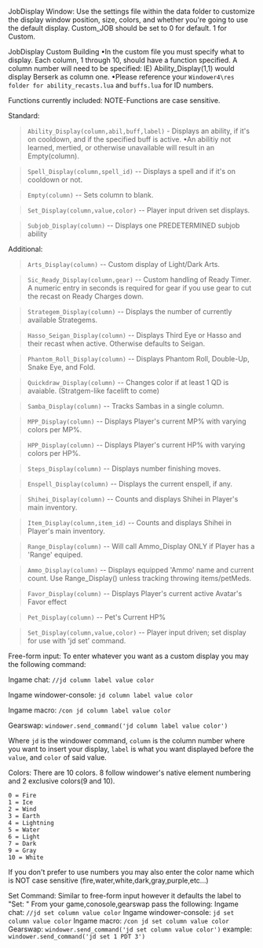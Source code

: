 JobDisplay Window:
Use the settings file within the data folder to customize the display window position, size, colors, and whether you're going to use the default display.
Custom_JOB should be set to 0 for default. 1 for Custom.

JobDisplay Custom Building
•In the custom file you must specify what to display. Each column, 1 through 10, should have a function specified. A column number will need to be specified: IE) Ability_Display(1,1) would display Berserk as column one.
•Please reference your `Windower4\res folder for ability_recasts.lua` and `buffs.lua` for ID numbers.

Functions currently included:
NOTE-Functions are case sensitive.

Standard:
>   `Ability_Display(column,abil,buff,label)` - Displays an ability, if it's on cooldown, and if the specified buff is active.
•An abilitiy not learned, mertied, or otherwise unavailable will result in an Empty(column).

>   `Spell_Display(column,spell_id)` -- Displays a spell and if it's on cooldown or not.

>   `Empty(column)` -- Sets column to blank.

>   `Set_Display(column,value,color)` -- Player input driven set displays.

>   `Subjob_Display(column)` -- Displays one PREDETERMINED subjob ability

Additional:

>   `Arts_Display(column)` -- Custom display of Light/Dark Arts.

>   `Sic_Ready_Display(column,gear)` -- Custom handling of Ready Timer. A numeric entry in seconds is required for gear if you use gear to cut the recast on Ready Charges down.

>   `Strategem_Display(column)` -- Displays the number of currently available Strategems.

>   `Hasso_Seigan_Display(column)` -- Displays Third Eye or Hasso and their recast when active. Otherwise defaults to Seigan.

>   `Phantom_Roll_Display(column)` -- Displays Phantom Roll, Double-Up, Snake Eye, and Fold.

>   `Quickdraw_Display(column)` -- Changes color if at least 1 QD is avaiable. (Stratgem-like facelift to come)

>   `Samba_Display(column)` -- Tracks Sambas in a single column.

>   `MPP_Display(column)` -- Displays Player's current MP% with varying colors per MP%.

>   `HPP_Display(column)` -- Displays Player's current HP% with varying colors per HP%.

>   `Steps_Display(column)` -- Displays number finishing moves.

>   `Enspell_Display(column)` -- Displays the current enspell, if any.

>   `Shihei_Display(column)` -- Counts and displays Shihei in Player's main inventory.

>   `Item_Display(column,item_id)` -- Counts and displays Shihei in Player's main inventory.

>   `Range_Display(column)` -- Will call Ammo_Display ONLY if Player has a 'Range' equiped. 

>   `Ammo_Display(column)` -- Displays equipped 'Ammo' name and current count. Use Range_Display() unless tracking throwing items/petMeds.

>   `Favor_Display(column)` -- Displays Player's current active Avatar's Favor effect

>   `Pet_Display(column)` -- Pet's Current HP%

>   `Set_Display(column,value,color)` -- Player input driven; set display for use with 'jd set' command.

Free-form input:
To enter whatever you want as a custom display you may the following command:

Ingame chat: `//jd column label value color`

Ingame windower-console: `jd column label value color`

Ingame macro: `/con jd column label value color`

Gearswap: `windower.send_command('jd column label value color')`

Where `jd` is the windower command, `column` is the column number where you want to insert your display, `label` is what you want displayed before the `value`, and `color` of said value.

Colors:
There are 10 colors.
8 follow windower's native element numbering and 2 exclusive colors(9 and 10).

    0 = Fire
    1 = Ice
    2 = Wind
    3 = Earth
    4 = Lightning
    5 = Water
    6 = Light
    7 = Dark
    9 = Gray
    10 = White

If you don't prefer to use numbers you may also enter the color name which is NOT case sensitive (fire,water,white,dark,gray,purple,etc...)

Set Command:
Similar to free-form input however it defaults the label to "Set: "
From your game,conosole,gearswap pass the following:
Ingame chat: `//jd set column value color`
Ingame windower-console: `jd set column value color`
Ingame macro: `/con jd set column value color`
Gearswap: `windower.send_command('jd set column value color')`
example: `windower.send_command('jd set 1 PDT 3')`





